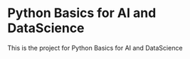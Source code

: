 # Python Basics for AI and DataScience

 This is the project for Python Basics for AI and DataScience


